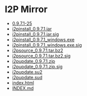 I2P Mirror
==========

 - [0.9.7.1-25](/mirror/files.i2p-projekt.de/0.9.7.1/0.9.7.1-25)
 - [i2pinstall_0.9.7.1.jar](/mirror/files.i2p-projekt.de/0.9.7.1/i2pinstall_0.9.7.1.jar)
 - [i2pinstall_0.9.7.1.jar.sig](/mirror/files.i2p-projekt.de/0.9.7.1/i2pinstall_0.9.7.1.jar.sig)
 - [i2pinstall_0.9.7.1_windows.exe](/mirror/files.i2p-projekt.de/0.9.7.1/i2pinstall_0.9.7.1_windows.exe)
 - [i2pinstall_0.9.7.1_windows.exe.sig](/mirror/files.i2p-projekt.de/0.9.7.1/i2pinstall_0.9.7.1_windows.exe.sig)
 - [i2psource_0.9.7.1.tar.bz2](/mirror/files.i2p-projekt.de/0.9.7.1/i2psource_0.9.7.1.tar.bz2)
 - [i2psource_0.9.7.1.tar.bz2.sig](/mirror/files.i2p-projekt.de/0.9.7.1/i2psource_0.9.7.1.tar.bz2.sig)
 - [i2pupdate_0.9.7.1.zip](/mirror/files.i2p-projekt.de/0.9.7.1/i2pupdate_0.9.7.1.zip)
 - [i2pupdate_0.9.7.1.zip.sig](/mirror/files.i2p-projekt.de/0.9.7.1/i2pupdate_0.9.7.1.zip.sig)
 - [i2pupdate.su2](/mirror/files.i2p-projekt.de/0.9.7.1/i2pupdate.su2)
 - [i2pupdate.sud](/mirror/files.i2p-projekt.de/0.9.7.1/i2pupdate.sud)
 - [index.html](/mirror/files.i2p-projekt.de/0.9.7.1/index.html)
 - [INDEX.md](/mirror/files.i2p-projekt.de/0.9.7.1/INDEX.md)
